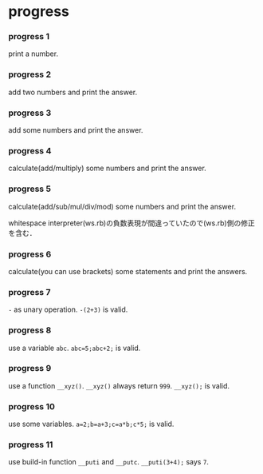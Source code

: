 
# progress

### progress 1

print a number.

### progress 2

add two numbers and print the answer.

### progress 3

add some numbers and print the answer.

### progress 4

calculate(add/multiply) some numbers and print the answer.

### progress 5

calculate(add/sub/mul/div/mod) some numbers and print the answer.

 whitespace interpreter(ws.rb)の負数表現が間違っていたので(ws.rb)側の修正を含む．

### progress 6

calculate(you can use brackets) some statements and print the answers.

### progress 7

`-` as unary operation. `-(2+3)` is valid.

### progress 8

use a variable `abc`. `abc=5;abc+2;` is valid.

### progress 9

use a function `__xyz()`. `__xyz()` always return `999`. `__xyz();` is valid.

### progress 10

use some variables. `a=2;b=a+3;c=a*b;c*5;` is valid.

### progress 11

use build-in function `__puti` and `__putc`. `__puti(3+4);` says `7`.


